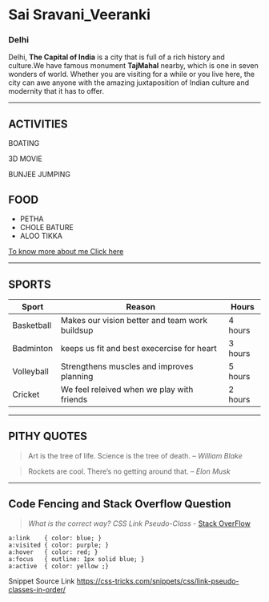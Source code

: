 # Sai Sravani_Veeranki
### Delhi

Delhi, **The Capital of India** is a city that is full of a rich history and culture.We have famous monument **TajMahal** nearby, which is one in seven wonders of world. Whether you are visiting for a while or you live here, the city can awe anyone with the amazing juxtaposition of Indian culture and modernity that it has to offer.

----------------
## ACTIVITIES
BOATING

3D MOVIE

BUNJEE JUMPING

## FOOD 
- PETHA 
- CHOLE BATURE
- ALOO TIKKA

[To know more about me Click here](MyStats.md)

----------------

## SPORTS

| Sport         | Reason                                          |  Hours       |
|---------------|-------------------------------------------------|--------------|
| Basketball    | Makes our vision better and team work buildsup  | 4 hours      |
| Badminton     | keeps us fit and best execercise for heart      | 3 hours      |
| Volleyball    | Strengthens muscles and improves planning       | 5 hours      |
| Cricket       | We feel releived when we play with friends      | 2 hours      |

----------------
## PITHY QUOTES

> Art is the tree of life. Science is the tree of death. – *William Blake*

> Rockets are cool. There’s no getting around that. – *Elon Musk*
-----
##  Code Fencing and Stack Overflow Question

>*What is the correct way? CSS Link Pseudo-Class* - [Stack OverFlow](https://stackoverflow.com/questions/8159656/what-is-the-correct-way-css-link-pseudo-class)

```
a:link    { color: blue; }
a:visited { color: purple; }
a:hover   { color: red; }
a:focus   { outline: 1px solid blue; }
a:active  { color: yellow ;}

```
Snippet Source Link <https://css-tricks.com/snippets/css/link-pseudo-classes-in-order/>



